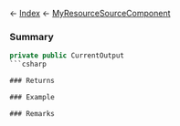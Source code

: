 ← [Index](Api-Index) ← [MyResourceSourceComponent](Sandbox.Game.EntityComponents.MyResourceSourceComponent)

### Summary

```csharp
private public CurrentOutput
```csharp

### Returns

### Example

### Remarks

